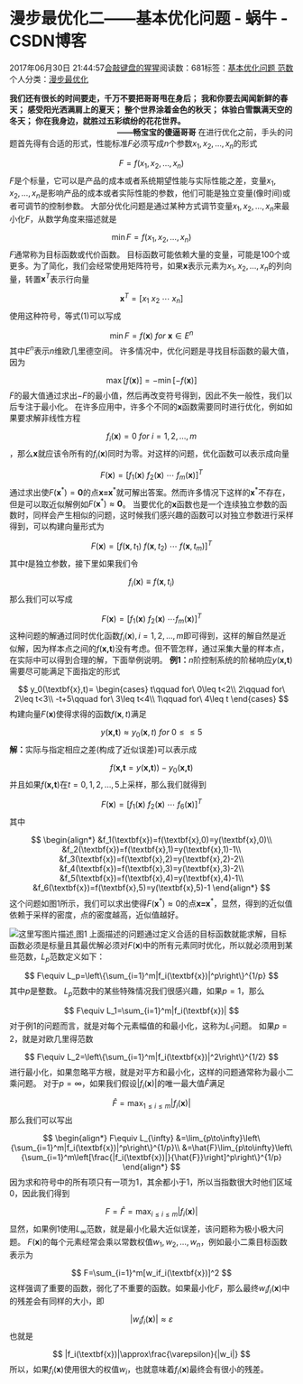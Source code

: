 
# 漫步最优化二——基本优化问题 - 蜗牛 - CSDN博客


2017年06月30日 21:44:57[会敲键盘的猩猩](https://me.csdn.net/u010182633)阅读数：681标签：[基本优化问题																](https://so.csdn.net/so/search/s.do?q=基本优化问题&t=blog)[范数																](https://so.csdn.net/so/search/s.do?q=范数&t=blog)[
							](https://so.csdn.net/so/search/s.do?q=基本优化问题&t=blog)个人分类：[漫步最优化																](https://blog.csdn.net/u010182633/article/category/6998546)



$\textbf{我们还有很长的时间要走，千万不要把哥哥甩在身后；}$
$\textbf{我和你要去闻闻新鲜的春天；}$
$\textbf{感受阳光洒满肩上的夏天；}$
$\textbf{整个世界涂着金色的秋天；}$
$\textbf{体验白雪飘满天空的冬天；}$
$\textbf{你在我身边，就胜过五彩缤纷的花花世界。}$
$\qquad\qquad\qquad\qquad\qquad\qquad\textbf{——畅宝宝的傻逼哥哥}$
在进行优化之前，手头的问题首先得有合适的形式，性能标准$F$必须写成$n$个参数$x_1,x_2,\ldots,x_n$的形式

$$
F=f(x_1,x_2,\ldots,x_n)
$$
$F$是个标量，它可以是产品的成本或者系统期望性能与实际性能之差，变量$x_1,x_2,\ldots,x_n$是影响产品的成本或者实际性能的参数，他们可能是独立变量(像时间)或者可调节的控制参数。
大部分优化问题是通过某种方式调节变量$x_1,x_2,\ldots,x_n$来最小化$F$，从数学角度来描述就是

$$
\begin{equation}
\min F=f(x_1,x_2,\ldots,x_n)
\end{equation}
$$
$F$通常称为目标函数或代价函数。
目标函数可能依赖大量的变量，可能是100个或更多。为了简化，我们会经常使用矩阵符号，如果$\textbf{x}$表示元素为$x_1,x_2,\ldots,x_n$的列向量，转置$\textbf{x}^T$表示行向量

$$
\textbf{x}^T=[x_1\ x_2\ \cdots\ x_n]
$$
使用这种符号，等式$(1)$可以写成

$$
\min F=f(\textbf{x})\ for\ \textbf{x}\in E^n
$$
其中$E^n$表示$n$维欧几里德空间。
许多情况中，优化问题是寻找目标函数的最大值，因为

$$
\max [f(\textbf{x})]=-\min [-f(\textbf{x})]
$$
$F$的最大值通过求出$-F$的最小值，然后再改变符号得到，因此不失一般性，我们以后专注于最小化。
在许多应用中，许多个不同的$\textbf{x}$函数需要同时进行优化，例如如果要求解非线性方程

$$
f_i(\textbf{x})=0\ for\ i=1,2,\ldots,m
$$
，那么$\textbf{x}$就应该令所有的$f_i(\textbf{x})$同时为零。对这样的问题，优化函数可以表示成向量

$$
F(\textbf{x})=[f_1(\textbf{x})\ f_2(\textbf{x})\ \cdots\ f_m(\textbf{x})]^T
$$
通过求出使$F(\textbf{x}^*)=\textbf{0}$的点$\textbf{x=x}^*$就可解出答案。然而许多情况下这样的$\textbf{x}^*$不存在，但是可以取近似解例如$F(\textbf{x}^*)\approx\textbf{0}$。
当要优化的$\textbf{x}$函数也是一个连续独立参数的函数时，同样会产生相似的问题，这时候我们感兴趣的函数可以对独立参数进行采样得到，可以构建向量形式为

$$
F(\textbf{x})=[f(\textbf{x},t_1)\ f(\textbf{x},t_2)\ \cdots\ f(\textbf{x},t_m)]^T
$$
其中$t$是独立参数，接下里如果我们令

$$
f_i(\textbf{x})\equiv f(\textbf{x},t_i)
$$
那么我们可以写成

$$
F(\textbf{x})=[f_1(\textbf{x})\ f_2(\textbf{x})\ \cdots f_m(\textbf{x})]^T
$$
这种问题的解通过同时优化函数$f_i(\textbf{x}),i=1,2,\ldots,m$即可得到，这样的解自然是近似解，因为样本点之间的$f(\textbf{x,t})$没有考虑。但不管怎样，通过采集大量的样本点，在实际中可以得到合理的解，下面举例说明。
$\textbf{例1：}$$n$阶控制系统的阶梯响应$y(\textbf{x,t})$需要尽可能满足下面指定的形式

$$
y_0(\textbf{x},t)=
\begin{cases}
t\qquad for\ 0\leq t<2\\
2\qquad for\ 2\leq t<3\\
-t+5\qquad for\ 3\leq t<4\\
1\qquad for\ 4\leq t
\end{cases}
$$
构建向量$F(\textbf{x})$使得求得的函数$f(\textbf{x},t)$满足

$$
y(\textbf{x,t})\approx y_0(\textbf{x},t)\ for\ 0\leq\leq5
$$
$\textbf{解：}$实际与指定相应之差(构成了近似误差)可以表示成

$$
f(\textbf{x,t}=y(\textbf{x,t}))-y_0(\textbf{x,t})
$$
并且如果$f(\textbf{x,t})$在$t=0,1,2,\ldots,5$上采样，那么我们就得到

$$
F(\textbf{x})=[f_1(\textbf{x})\ f_2(\textbf{x})\ \cdots\ f_6(\textbf{x})]^T
$$
其中

$$
\begin{align*}
&f_1(\textbf{x})=f(\textbf{x},0)=y(\textbf{x},0)\\
&f_2(\textbf{x})=f(\textbf{x},1)=y(\textbf{x},1)-1\\
&f_3(\textbf{x})=f(\textbf{x},2)=y(\textbf{x},2)-2\\
&f_4(\textbf{x})=f(\textbf{x},3)=y(\textbf{x},3)-2\\
&f_5(\textbf{x})=f(\textbf{x},4)=y(\textbf{x},4)-1\\
&f_6(\textbf{x})=f(\textbf{x},5)=y(\textbf{x},5)-1
\end{align*}
$$
这个问题如图1所示，我们可以求出使得$F(\textbf{x}^*)\approx0$的点$\textbf{x=x}^*$，显然，得到的近似值依赖于采样的密度，点的密度越高，近似值越好。

![这里写图片描述](https://img-blog.csdn.net/20170630213026412?watermark/2/text/aHR0cDovL2Jsb2cuY3Nkbi5uZXQvdTAxMDE4MjYzMw==/font/5a6L5L2T/fontsize/400/fill/I0JBQkFCMA==/dissolve/70/gravity/SouthEast)[ ](https://img-blog.csdn.net/20170630213026412?watermark/2/text/aHR0cDovL2Jsb2cuY3Nkbi5uZXQvdTAxMDE4MjYzMw==/font/5a6L5L2T/fontsize/400/fill/I0JBQkFCMA==/dissolve/70/gravity/SouthEast)
图1
上面描述的问题通过定义合适的目标函数就能求解，目标函数必须是标量且其最优解必须对$F(\textbf{x})$中的所有元素同时优化，所以就必须用到某些范数，$L_p$范数定义如下：

$$
F\equiv L_p=\left\{\sum_{i=1}^m|f_i(\textbf{x})|^p\right\}^{1/p}
$$
其中$p$是整数。
$L_p$范数中的某些特殊情况我们很感兴趣，如果$p=1$，那么

$$
F\equiv L_1=\sum_{i=1}^m|f_i(\textbf{x})|
$$
对于例1的问题而言，就是对每个元素幅值的和最小化，这称为$L_1$问题。
如果$p=2$，就是对欧几里得范数

$$
F\equiv L_2=\left\{\sum_{i=1}^m|f_i(\textbf{x})|^2\right\}^{1/2}
$$
进行最小化，如果忽略平方根，就是对平方和最小化，这样的问题通常称为最小二乘问题。
对于$p=\infty$，如果我们假设$|f_i(\textbf{x})|$的唯一最大值$\hat{F}$满足

$$
\hat{F}=\max_{1\leq i\leq m}|f_i(\textbf{x})|
$$
那么我们可以写出

$$
\begin{align*}
F\equiv L_{\infty}
&=\lim_{p\to\infty}\left\{\sum_{i=1}^m|f_i(\textbf{x})|^p\right\}^{1/p}\\
&=\hat{F}\lim_{p\to\infty}\left\{\sum_{i=1}^m\left[\frac{|f_i(\textbf{x})|}{\hat{F}}\right]^p\right\}^{1/p}
\end{align*}
$$
因为求和符号中的所有项只有一项为1，其余都小于1，所以当指数很大时他们区域0，因此我们得到

$$
F=\hat{F}=\max_{i\leq i\leq m}|f_i(\textbf{x})|
$$
显然，如果例1使用$L_{\infty}$范数，就是最小化最大近似误差，该问题称为极小极大问题。
$F(\textbf{x})$的每个元素经常会乘以常数权值$w_1,w_2,\ldots,w_n$，例如最小二乘目标函数表示为

$$
F=\sum_{i=1}^m[w_if_i(\textbf{x})]^2
$$
这样强调了重要的函数，弱化了不重要的函数。如果最小化$F$，那么最终$w_if_i(\textbf{x})$中的残差会有同样的大小，即

$$
|w_if_i(\textbf{x})|\approx \varepsilon
$$
也就是

$$
|f_i(\textbf{x})|\approx\frac{\varepsilon}{|w_i|}
$$
所以，如果$f_i(\textbf{x})$使用很大的权值$w_i$，也就意味着$f_i(\textbf{x})$最终会有很小的残差。

